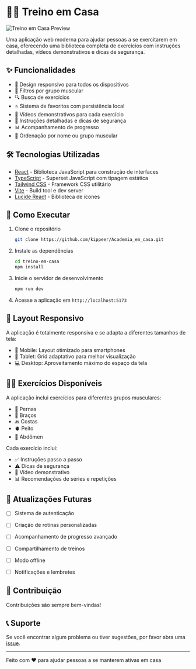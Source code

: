 # 🏋️‍♂️ Treino em Casa

![Treino em Casa Preview](https://sportlife.com.br/wp-content/uploads/2024/01/Shutterstock_1428376907-1.jpg)

Uma aplicação web moderna para ajudar pessoas a se exercitarem em casa, oferecendo uma biblioteca completa de exercícios com instruções detalhadas, vídeos demonstrativos e dicas de segurança.

## ✨ Funcionalidades

- 📱 Design responsivo para todos os dispositivos
- 🎯 Filtros por grupo muscular
- 🔍 Busca de exercícios
- ⭐ Sistema de favoritos com persistência local
- 🎥 Vídeos demonstrativos para cada exercício
- 📝 Instruções detalhadas e dicas de segurança
- 📊 Acompanhamento de progresso
- 🔄 Ordenação por nome ou grupo muscular

## 🛠️ Tecnologias Utilizadas

- [React](https://reactjs.org/) - Biblioteca JavaScript para construção de interfaces
- [TypeScript](https://www.typescriptlang.org/) - Superset JavaScript com tipagem estática
- [Tailwind CSS](https://tailwindcss.com/) - Framework CSS utilitário
- [Vite](https://vitejs.dev/) - Build tool e dev server
- [Lucide React](https://lucide.dev/) - Biblioteca de ícones

## 🚀 Como Executar

1. Clone o repositório
   ```bash
   git clone https://github.com/kippeer/Academia_em_casa.git
   ```

2. Instale as dependências
   ```bash
   cd treino-em-casa
   npm install
   ```

3. Inicie o servidor de desenvolvimento
   ```bash
   npm run dev
   ```

4. Acesse a aplicação em `http://localhost:5173`

## 📱 Layout Responsivo

A aplicação é totalmente responsiva e se adapta a diferentes tamanhos de tela:

- 📱 Mobile: Layout otimizado para smartphones
- 📱 Tablet: Grid adaptativo para melhor visualização
- 💻 Desktop: Aproveitamento máximo do espaço da tela

## 🏋️‍♀️ Exercícios Disponíveis

A aplicação inclui exercícios para diferentes grupos musculares:

- 🦵 Pernas
- 💪 Braços
- 🔙 Costas
- 🫀 Peito
- 🎯 Abdômen

Cada exercício inclui:
- ✅ Instruções passo a passo
- ⚠️ Dicas de segurança
- 🎥 Vídeo demonstrativo
- 📊 Recomendações de séries e repetições

## 🔄 Atualizações Futuras

- [ ] Sistema de autenticação
- [ ] Criação de rotinas personalizadas
- [ ] Acompanhamento de progresso avançado
- [ ] Compartilhamento de treinos
- [ ] Modo offline
- [ ] Notificações e lembretes



## 👥 Contribuição

Contribuições são sempre bem-vindas! 

## 📞 Suporte

Se você encontrar algum problema ou tiver sugestões, por favor abra uma [issue](https://github.com/kippeer/Academia_em_casa/issues).

---

Feito com ❤️ para ajudar pessoas a se manterem ativas em casa